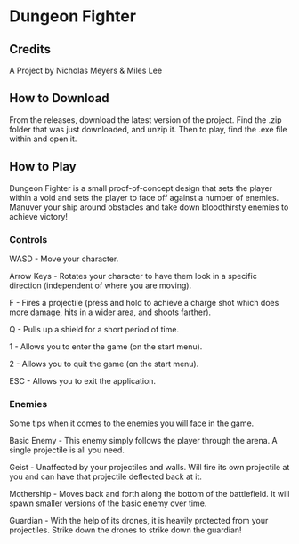 # Dungeon Fighter
## Credits
A Project by Nicholas Meyers & Miles Lee
## How to Download
From the releases, download the latest version of the project. Find the .zip folder that was just downloaded, and unzip it. Then to play, find the .exe file within and open it.
## How to Play
Dungeon Fighter is a small proof-of-concept design that sets the player within a void and sets the player to face off against a number of enemies. Manuver your ship around obstacles and take down bloodthirsty enemies to achieve victory!
### Controls
WASD - Move your character.

Arrow Keys - Rotates your character to have them look in a specific direction (independent of where you are moving).

F - Fires a projectile (press and hold to achieve a charge shot which does more damage, hits in a wider area, and shoots farther).

Q - Pulls up a shield for a short period of time.

1 - Allows you to enter the game (on the start menu).

2 - Allows you to quit the game (on the start menu).

ESC - Allows you to exit the application.
### Enemies
Some tips when it comes to the enemies you will face in the game.

Basic Enemy - This enemy simply follows the player through the arena. A single projectile is all you need.

Geist - Unaffected by your projectiles and walls. Will fire its own projectile at you and can have that projectile deflected back at it.

Mothership -  Moves back and forth along the bottom of the battlefield. It will spawn smaller versions of the basic enemy over time.

Guardian - With the help of its drones, it is heavily protected from your projectiles. Strike down the drones to strike down the guardian!
